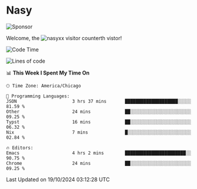 # Nasy

<!--
<p align="center">
<img height="200" src="https://github-readme-stats.vercel.app/api?username=nasyxx&count_private=true&show_icons=true&theme=dracula&include_all_commits=true"/>
<img height="200" src="https://github-readme-stats.vercel.app/api/top-langs/?username=nasyxx&theme=dracula&hide=html,jupyter+notebook&count_private=true&show_icons=true"/>
</p>

  
----------------
-->

![Sponsor](https://img.shields.io/static/v1.svg?label=Sponsor&message=%E2%9D%A4&logo=GitHub&style=flat&color=pink)
 
Welcome, the ![nasyxx visitor counter](https://count.getloli.com/get/@nasyxx?theme=rule34)th vistor!
 
<!--START_SECTION:waka-->
![Code Time](http://img.shields.io/badge/Code%20Time-4%2C699%20hrs%2016%20mins-blue)

![Lines of code](https://img.shields.io/badge/From%20Hello%20World%20I%27ve%20Written-6.3%20million%20lines%20of%20code-blue)

📊 **This Week I Spent My Time On** 

```text
🕑︎ Time Zone: America/Chicago

💬 Programming Languages: 
JSON                     3 hrs 37 mins       ████████████████████░░░░░   81.59 % 
Other                    24 mins             ██░░░░░░░░░░░░░░░░░░░░░░░   09.25 % 
Typst                    16 mins             ██░░░░░░░░░░░░░░░░░░░░░░░   06.32 % 
Nix                      7 mins              █░░░░░░░░░░░░░░░░░░░░░░░░   02.84 % 

🔥 Editors: 
Emacs                    4 hrs 2 mins        ███████████████████████░░   90.75 % 
Chrome                   24 mins             ██░░░░░░░░░░░░░░░░░░░░░░░   09.25 % 
```


 Last Updated on 19/10/2024 03:12:28 UTC
<!--END_SECTION:waka-->

<!-- ![visitors](https://visitor-badge.laobi.icu/badge?page_id=nasyxx.nasyxx) -->
